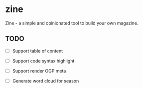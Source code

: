 # zine

Zine - a simple and opinionated tool to build your own magazine.

## TODO

- [ ] Support table of content

- [ ] Support code syntax highlight

- [ ] Support render OGP meta

- [ ] Generate word cloud for season